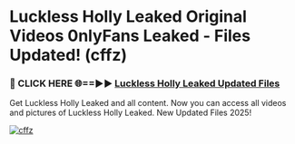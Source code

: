 # Luckless Holly Leaked Original Videos 0nlyFans Leaked - Files Updated! (cffz)

<h3>🔴 CLICK HERE 🌐==►► <a href="https://tinyurl.com/3hn5wdd3" rel="nofollow">Luckless Holly Leaked Updated Files</a></h3>

Get Luckless Holly Leaked and all content. Now you can access all videos and pictures of Luckless Holly Leaked. New Updated Files 2025!

[![cffz](https://i.imgur.com/4HnBqBT.gif)](https://tinyurl.com/3hn5wdd3)
